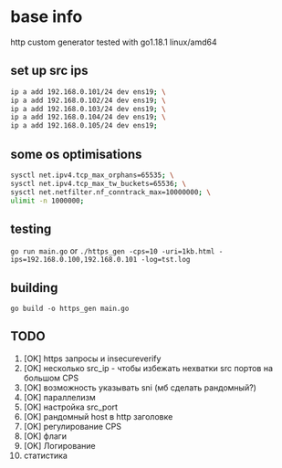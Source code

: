 # base info
http custom generator
tested with go1.18.1 linux/amd64

## set up src ips
```bash
ip a add 192.168.0.101/24 dev ens19; \
ip a add 192.168.0.102/24 dev ens19; \
ip a add 192.168.0.103/24 dev ens19; \
ip a add 192.168.0.104/24 dev ens19; \
ip a add 192.168.0.105/24 dev ens19;
```

## some os optimisations
```bash
sysctl net.ipv4.tcp_max_orphans=65535; \
sysctl net.ipv4.tcp_max_tw_buckets=65536; \
sysctl net.netfilter.nf_conntrack_max=10000000; \
ulimit -n 1000000;
```

## testing
`go run main.go`
or
`./https_gen -cps=10 -uri=1kb.html -ips=192.168.0.100,192.168.0.101 -log=tst.log`

## building
`go build -o https_gen main.go`

## TODO
1. [OK] https запросы и insecureverify
2. [OK] несколько src_ip - чтобы избежать нехватки src портов на большом CPS
3. [OK] возможность указывать sni (мб сделать рандомный?)
4. [OK] параллелизм
5. [OK] настройка src_port
6. [OK] рандомный host в http заголовке
7. [OK] регулирование CPS
8. [OK] флаги
9. [OK] Логирование
10. статистика